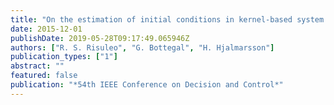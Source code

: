 ```yaml
---
title: "On the estimation of initial conditions in kernel-based system identification"
date: 2015-12-01
publishDate: 2019-05-28T09:17:49.065946Z
authors: ["R. S. Risuleo", "G. Bottegal", "H. Hjalmarsson"]
publication_types: ["1"]
abstract: ""
featured: false
publication: "*54th IEEE Conference on Decision and Control*"
---
```


